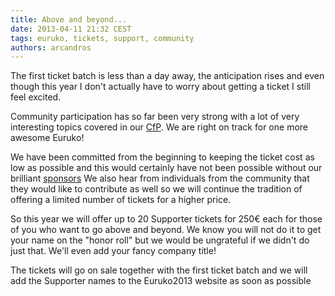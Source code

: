 ```yaml
---
title: Above and beyond...
date: 2013-04-11 21:32 CEST
tags: euruko, tickets, support, community
authors: arcandros
---
```


The first ticket batch is less than a day away, the anticipation rises and even though this year I don't actually have to worry about getting a ticket I still feel excited.

Community participation has so far been very strong with a lot of very interesting topics covered in our [CfP](http://cfp.euruko2013.org).  We are right on track for one more awesome Euruko!

We have been committed from the beginning to keeping the ticket cost as low as possible and this would certainly have not been possible without our brilliant [sponsors](http://euruko2013.org/#sponsors) 
We also hear from individuals from the community that they would like to contribute as well so we will continue the tradition of offering a limited number of tickets for a higher price.

So this year we will offer up to 20 Supporter tickets for 250€ each  for those of you who want to go above and beyond. We know you will not do it to get your name on the "honor roll" but we would be ungrateful if we didn't do just that. We'll even add your fancy company title!

The tickets will go on sale together with the first ticket batch and we will add the Supporter names to the Euruko2013 website as soon as possible